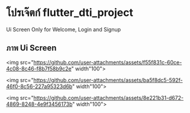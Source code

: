 # โปรเจ๊ตก์ flutter_dti_project

Ui Screen Only for Welcome, Login and Signup

## ภาพ Ui Screen


<img src="https://github.com/user-attachments/assets/f55f831c-60ce-4c08-8c46-f8b7f58b9c2e" width"100">


<img src="https://github.com/user-attachments/assets/ba5f8dc5-592f-46f0-8c56-227a95323d6b" width"100">



<img src="https://github.com/user-attachments/assets/8e221b31-d672-4869-8248-4e9f3456173b" width"100">
